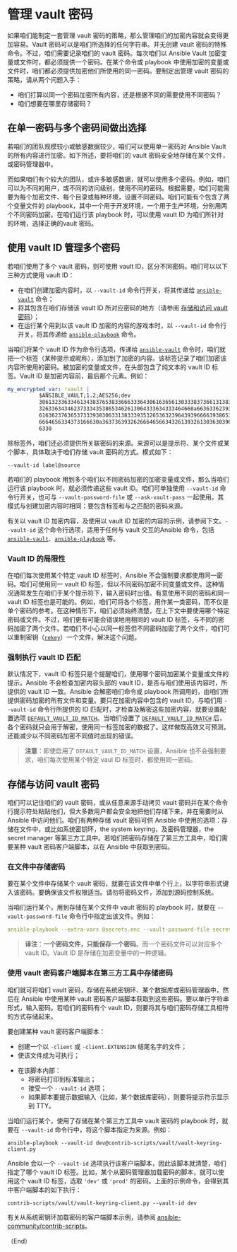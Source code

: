 # 管理 vault 密码


如果咱们能制定一套管理 vault 密码的策略，那么管理咱们的加密内容就会变得更加容易。Vault 密码可以是咱们所选择的任何字符串。并无创建 vault 密码的特殊命令。不过，咱们需要记录咱们的 vault 密码。每次咱们以 Ansible Vault 加密变量或文件时，都必须提供一个密码。在某个命令或 playbook 中使用加密的变量或文件时，咱们都必须提供加密他们所使用的同一密码。要制定出管理 vault 密码的策略，请从两个问题入手：

- 咱们打算以同一个密码加密所有内容，还是根据不同的需要使用不同密码？
- 咱们想要在哪里存储密码？


## 在单一密码与多个密码间做出选择


若咱们的团队规模较小或敏感数据较少，咱们可以使用单一密码对 Ansible Vault 的所有内容进行加密。如下所述，要将咱们的 vault 密码安全地存储在某个文件，或密码管理器中。

而如果咱们有个较大的团队，或许多敏感数据，就可以使用多个密码。例如，咱们可以为不同的用户，或不同的访问级别，使用不同的密码。根据需要，咱们可能需要为每个加密文件、每个目录或每种环境，设置不同密码。咱们可能有个包含了两个变量文件的 playbook，其中一个用于开发环境，一个用于生产环境，分别用两个不同密码加密。在咱们运行该 playbook 时，可以使用 vault ID 为咱们所针对的环境，选择正确的vault 密码。


## 使用 vault ID 管理多个密码


若咱们使用了多个 vault 密码，则可使用 vault ID，区分不同密码。咱们可以以下三种方式使用 vault ID：

- 在咱们创建加密内容时，以 `--vault-id` 命令行开关，将其传递给 [`ansible-vault`](../cli/ansible-vault.md) 命令；
- 将其包含在咱们存储该 vault ID 所对应密码的地方（请参阅 [存储和访问 vault 密码](#存储与访问-vault-密码)）；
- 在运行某个用到以该 vault ID 加密的内容的游戏本时，以 `--vault-id` 命令行开关，将其传递给 [`ansible-playbook`](../cli/ansible-playbook.md) 命令。

当咱们将某个 vault ID 作为命令行选项，传递给 [`ansible-vault`](../cli/ansible-vault.md) 命令时，咱们就把一个标签（某种提示或昵称），添加到了加密的内容。该标签记录了咱们加密该内容所使用的密码。被加密的变量或文件，在头部包含了纯文本的 vault ID 标签。Vault ID 是加密内容前，最后那个元素。例如：


```yaml
my_encrypted_var: !vault |
          $ANSIBLE_VAULT;1.2;AES256;dev
          30613233633461343837653833666333643061636561303338373661313838333565653635353162
          3263363434623733343538653462613064333634333464660a663633623939393439316636633863
          61636237636537333938306331383339353265363239643939666639386530626330633337633833
          6664656334373166630a363736393262666465663432613932613036303963343263623137386239
          6330
```

除标签外，咱们还必须提供所关联密码的来源。来源可以是提示符、某个文件或某个脚本，具体取决于咱们存储 vault 密码的方式。模式如下：


```console
--vault-id label@source
```


若咱们的 playbook 用到多个咱们以不同密码加密的加密变量或文件，那么当咱们运行该 playbook 时，就必须传递这些 vault ID。咱们可单独使用 `--vault-id` 命令行开关，也可与 `--vault-password-file` 或 `--ask-vault-pass` 一起使用。其模式与创建加密内容时相同：要包含标签和与之匹配的密码来源。


有关以 vault ID 加密内容，及使用以 vault ID 加密的内容的示例，请参阅下文。`--vault-id` 这个命令行选项，适用于任何与 vault 交互的Ansible 命令，包括 [`ansible-vault`](../cli/ansible-vault.md)、[`ansible-playbook`](../cli/ansible-playbook.md) 等。


### Vault ID 的局限性


在咱们每次使用某个特定 vault ID 标签时，Ansible 不会强制要求都使用同一密码。咱们可使用同一 vault ID 标签，但以不同密码加密不同变量或文件。这种情况通常发生在咱们于某个提示符下，输入密码时出错。有意使用不同的密码和同一 vault ID 标签也是可能的。例如，咱们可将各个标签，用作某一类密码，而不仅是单个密码的参考。在这种情形下，咱们必须始终清楚，在上下文中要使用哪个特定密码或文件。不过，咱们更有可能会错误地用相同的 vault ID 标签，与不同的密码加密了两个文件。若咱们不小心以同一标签但不同密码加密了两个文件，咱们可以重制密钥（[`rekey`](encryping.md#rekey)）一个文件，解决这个问题。


### 强制执行 vault ID 匹配

默认情况下，vault ID 标签只是个提醒咱们，使用哪个密码加密某个变量或文件的提示。Ansible 不会检查加密内容头部的 vault ID，是否与咱们使用该内容时，所提供的 vault ID 一致。Ansible 会解密咱们命令或 playbook 所调用的，由咱们所提供密码加密的所有文件和变量。要只在加密内容中包含的 vault ID，与咱们用 `--vault-id` 命令行所提供的 ID 匹配时，才检查及解密这些加密内容，就要设置配置选项 [`DEFAULT_VAULT_ID_MATCH`](https://docs.ansible.com/ansible/latest/reference_appendices/config.html#default-vault-id-match)。当咱们设置了 [`DEFAULT_VAULT_ID_MATCH`](https://docs.ansible.com/ansible/latest/reference_appendices/config.html#default-vault-id-match) 后，各个密码就只会用于解密，使用同一标签加密的数据了。这样做既高效又可预测，还能减少以不同密码加密不同值时出现的错误。

> **注意**：即使启用了 `DEFAULT_VAULT_ID_MATCH` 设置，Ansible 也不会强制要求，咱们每次使用某个特定 vaul ID 标签时，都使用同一密码。


## 存储与访问 vault 密码


咱们可以记住咱们的 vault 密码，或从任意来源手动拷贝 vault 密码并在某个命令行提示符处粘贴他们，但大多数用户都会安全地把他们存储下来，并在需要时从 Ansible 中访问他们。咱们有两种存储 vault 密码可供 Ansible 中使用的选项：存储在文件中，或比如系统密钥环，the system keyring，及密码管理器，the secret manager 等第三方工具中。若咱们把密码存储在了第三方工具中，咱们需要某种 vault 密码客户端脚本，以在 Ansible 中获取到密码。


### 在文件中存储密码


要在某个文件中存储某个 vault 密码，就要在该文件中单个行上，以字符串形式键入该密码。要确保该文件权限适当。请勿将密码文件，添加到源码控制系统。


当咱们运行某个，用到存储在某个文件中 vault 密码的 playbook 时，就要在 `--vault-password-file` 命令行中指定出该文件。例如：


```yaml
ansible-playbook --extra-vars @secrets.enc --vault-password-file secrets.pass
```

> **译注**：**一个密码文件，只能保存一个密码**。而一个密码文件可以对应多个 vault ID。Vault ID 是存储在加密变量中的一种逻辑。


### 使用 vault 密码客户端脚本在第三方工具中存储密码

咱们就可将咱们 vault 密码，存储在系统密钥环、某个数据库或密码管理器中，然后在 Ansible 中使用某种 vault 密码客户端脚本获取到这些密码。要以单行字符串形式，输入密码。若咱们的密码有个 vault ID，则要将其与咱们密码存储工具相符的方式存储起来。


要创建某种 vault 密码客户端脚本：

- 创建一个以 `-client` 或 `-client.EXTENSION` 结尾名字的文件；
- 使该文件成为可执行；
+ 在该脚本内部：
    - 将密码打印到标准输出；
    - 接受一个 `--vault-id` 选项；
    - 如果脚本要提示数据输入（比如，某个数据库密码），则要将提示符示显示到 TTY。


当咱们运行某个，使用了存储在某个第三方工具中 vault 密码的 playbook 时，就要在 `--vault-id` 命令行中，将这个脚本指定为来源。例如：


```console
ansible-playbook --vault-id dev@contrib-scripts/vault/vault-keyring-client.py
```


Ansible 会以一个 `--vault-id` 选项执行该客户端脚本，因此该脚本就清楚，咱们指定了哪个 vault ID 标签。比如，某个从密码管理器加载密码的脚本，就可以使用这个 vault ID 标签，选取 `'dev'` 或 `'prod'` 的密码。上面的示例命令，会得到其中客户端脚本的如下执行：


```console
contrib-scripts/vault/vault-keyring-client.py --vault-id dev
```


有关从系统密钥环加载密码的客户端脚本示例，请参阅 [ansible-community/contrib-scripts](https://github.com/ansible-community/contrib-scripts/blob/main/vault/vault-keyring-client.py)。


（End）


